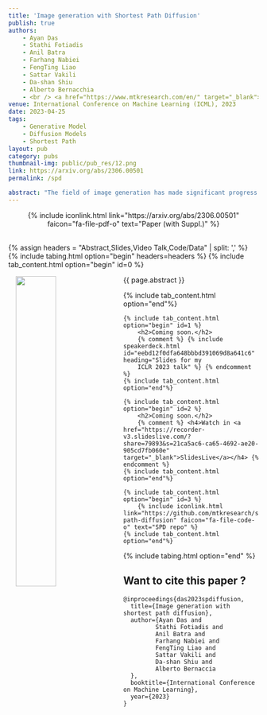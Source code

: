 ```yaml
---
title: 'Image generation with Shortest Path Diffusion'
publish: true
authors:
    - Ayan Das
    - Stathi Fotiadis
    - Anil Batra
    - Farhang Nabiei
    - FengTing Liao
    - Sattar Vakili
    - Da-shan Shiu
    - Alberto Bernacchia
    - <br /> <a href="https://www.mtkresearch.com/en/" target="_blank">MediaTek Research</a>
venue: International Conference on Machine Learning (ICML), 2023
date: 2023-04-25
tags:
    - Generative Model
    - Diffusion Models
    - Shortest Path
layout: pub
category: pubs
thumbnail-img: public/pub_res/12.png
link: https://arxiv.org/abs/2306.00501
permalink: /spd

abstract: "The field of image generation has made significant progress thanks to the introduction of Diffusion Models, which learn to progressively reverse a given image corruption. Recently, a few studies introduced alternative ways of corrupting images in Diffusion Models, with an emphasis on blurring. However, these studies are purely empirical and it remains unclear what is the optimal procedure for corrupting an image. In this work, we hypothesize that the optimal procedure minimizes the length of the path taken when corrupting an image towards a given final state. We propose the Fisher metric for the path length, measured in the space of probability distributions. We compute the shortest path according to this metric, and we show that it corresponds to a combination of image sharpening, rather than blurring, and noise deblurring. While the corruption was chosen arbitrarily in previous work, our Shortest Path Diffusion (SPD) determines uniquely the entire spatiotemporal structure of the corruption. We show that SPD improves on strong baselines without any hyperparameter tuning, and outperforms all previous Diffusion Models based on image blurring. Furthermore, any small deviation from the shortest path leads to worse performance, suggesting that SPD provides the optimal procedure to corrupt images. Our work sheds new light on observations made in recent works, and provides a new approach to improve diffusion models on images and other types of data."
---
```


<center>
    {% include iconlink.html link="https://arxiv.org/abs/2306.00501" faicon="fa-file-pdf-o" text="Paper (with Suppl.)" %}
</center>
<br>

{% assign headers = "Abstract,Slides,Video Talk,Code/Data" | split: ',' %}
{% include tabing.html option="begin" headers=headers %}
    {% include tab_content.html option="begin" id=0 %}
        <img src="/{{ page.thumbnail-img }}" style="width: 40%; float: left; margin: 15px; ">
        <p style="text-align: justify;">{{ page.abstract }}</p>
    {% include tab_content.html option="end"%}

    {% include tab_content.html option="begin" id=1 %}
        <h2>Coming soon.</h2>
        {% comment %} {% include speakerdeck.html id="eebd12f0dfa648bbbd391069d8a641c6" heading="Slides for my 
        ICLR 2023 talk" %} {% endcomment %}
    {% include tab_content.html option="end"%}

    {% include tab_content.html option="begin" id=2 %}
        <h2>Coming soon.</h2>
        {% comment %} <h4>Watch in <a href="https://recorder-v3.slideslive.com/?share=79893&s=21ca5ac6-ca65-4692-ae20-905cd7fb060e" target="_blank">SlidesLive</a></h4> {% endcomment %}
    {% include tab_content.html option="end"%}

    {% include tab_content.html option="begin" id=3 %}
        {% include iconlink.html link="https://github.com/mtkresearch/shortest-path-diffusion" faicon="fa-file-code-o" text="SPD repo" %}
    {% include tab_content.html option="end"%}
{% include tabing.html option="end" %}


## Want to cite this paper ?

```
@inproceedings{das2023spdiffusion,
  title={Image generation with shortest path diffusion},
  author={Ayan Das and
         Stathi Fotiadis and
         Anil Batra and
         Farhang Nabiei and
         FengTing Liao and
         Sattar Vakili and
         Da-shan Shiu and
         Alberto Bernaccia
  },
  booktitle={International Conference on Machine Learning},
  year={2023}
}
```